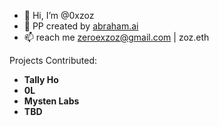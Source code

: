 - 👋 Hi, I’m @0xzoz
- 🌱 PP created by [abraham.ai](https://abraham.ai/)
- 📫 reach me zeroexzoz@gmail.com | zoz.eth

Projects Contributed:

* **Tally Ho**
* **0L**
* **Mysten Labs**
* **TBD**

<!---
0xzoz/0xzoz is a ✨ special ✨ repository because its `README.md` (this file) appears on your GitHub profile.
You can click the Preview link to take a look at your changes.
--->
